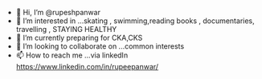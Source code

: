 - 👋 Hi, I’m @rupeshpanwar
- 👀 I’m interested in ...skating , swimming,reading books , documentaries, travelling , STAYING HEALTHY
- 🌱 I’m currently preparing for CKA,CKS
- 💞️ I’m looking to collaborate on ...common interests
- 📫 How to reach me ...via linkedIn https://www.linkedin.com/in/rupeepanwar/

<!---
rupeshpanwar/rupeshpanwar is a ✨ special ✨ repository because its `README.md` (this file) appears on your GitHub profile.
You can click the Preview link to take a look at your changes.
--->
